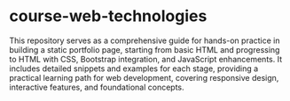 # course-web-technologies
 This repository serves as a comprehensive guide for hands-on practice in building a static portfolio page, starting from basic HTML and progressing to HTML with CSS, Bootstrap integration, and JavaScript enhancements. It includes detailed snippets and examples for each stage, providing a practical learning path for web development, covering responsive design, interactive features, and foundational concepts.
